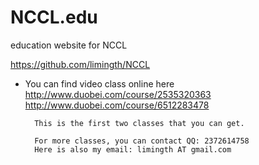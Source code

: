 NCCL.edu
========

education website for NCCL

<https://github.com/limingth/NCCL>

* You can find video class online here
        http://www.duobei.com/course/2535320363
        http://www.duobei.com/course/6512283478
        
        This is the first two classes that you can get.
        
        For more classes, you can contact QQ: 2372614758
        Here is also my email: limingth AT gmail.com
